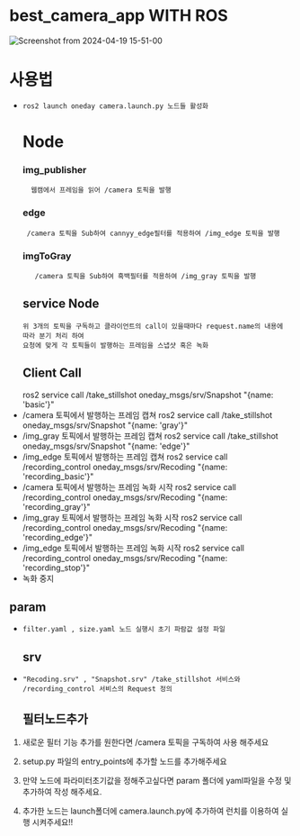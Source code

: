 # best_camera_app WITH ROS

![Screenshot from 2024-04-19 15-51-00](https://github.com/sna145815/best_camera_app/assets/98201651/f6fa245a-1ca2-4bdf-9e60-f6efb80149da)

  # 사용법
-     ros2 launch oneday camera.launch.py 노드들 활성화
  # Node
    ### img_publisher
        웹캠에서 프레임을 읽어 /camera 토픽을 발행
    ### edge
       /camera 토픽을 Sub하여 cannyy_edge필터를 적용하여 /img_edge 토픽을 발행
    ### imgToGray
         /camera 토픽을 Sub하여 흑백필터를 적용하여 /img_gray 토픽을 발행
    ## service Node
      위 3개의 토픽을 구독하고 클라이언트의 call이 있을때마다 request.name의 내용에 따라 분기 처리 하여
      요청에 맞게 각 토픽들이 발행하는 프레임을 스냅샷 혹은 녹화 
    ## Client Call 
   ros2 service call /take_stillshot oneday_msgs/srv/Snapshot "{name: 'basic'}" 
-  /camera 토픽에서 발행하는 프레임 캡쳐
   ros2 service call /take_stillshot oneday_msgs/srv/Snapshot "{name: 'gray'}"
-  /img_gray 토픽에서 발행하는 프레임 캡쳐
   ros2 service call /take_stillshot oneday_msgs/srv/Snapshot "{name: 'edge'}"
-  /img_edge 토픽에서 발행하는 프레임 캡쳐
      ros2 service call /recording_control oneday_msgs/srv/Recoding "{name: 'recording_basic'}"
-  /camera 토픽에서 발행하는 프레임 녹화 시작
  ros2 service call /recording_control oneday_msgs/srv/Recoding "{name: 'recording_gray'}"
-  /img_gray 토픽에서 발행하는 프레임 녹화 시작
  ros2 service call /recording_control oneday_msgs/srv/Recoding "{name: 'recording_edge'}"
-  /img_edge 토픽에서 발행하는 프레임 녹화 시작
  ros2 service call /recording_control oneday_msgs/srv/Recoding "{name: 'recording_stop'}"
-  녹화 중지

  ## param
-     filter.yaml , size.yaml 노드 실행시 초기 파람값 설정 파일
  ## srv
-     "Recoding.srv" , "Snapshot.srv" /take_stillshot 서비스와 /recording_control 서비스의 Request 정의

  ## 필터노드추가
1. 새로운 필터 기능 추가를 원한다면 /camera 토픽을 구독하여 사용 해주세요

2. setup.py 파일의 entry_points에 추가할 노드를 추가해주세요

3. 만약 노드에 파라미터초기값을 정해주고싶다면 param 폴더에 yaml파일을 수정 및 추가하여 작성 해주세요.

4. 추가한 노드는 launch폴더에 camera.launch.py에 추가하여 런치를 이용하여 실행 시켜주세요!!

